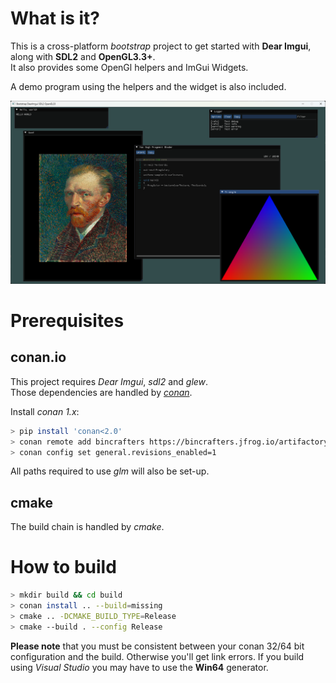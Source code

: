 
# What is it?

This is a cross-platform *bootstrap* project to get started with **Dear Imgui**, along with **SDL2** and **OpenGL3.3+**.  
It also provides some OpenGl helpers and ImGui Widgets.

A demo program using the helpers and the widget is also included.

![Screenshot of the demo running on Windows](demo.png?raw=true "Demo running on Windows")

# Prerequisites

## conan.io

This project requires *Dear Imgui*, *sdl2* and *glew*.  
Those dependencies are handled by [*conan*](https://conan.io/).

Install *conan 1.x*:

```bash
> pip install 'conan<2.0'  
> conan remote add bincrafters https://bincrafters.jfrog.io/artifactory/api/conan/public-conan
> conan config set general.revisions_enabled=1
```
  
All paths required to use *glm* will also be set-up.

## cmake

The build chain is handled by *cmake*.

# How to build

```bash
> mkdir build && cd build
> conan install .. --build=missing
> cmake .. -DCMAKE_BUILD_TYPE=Release
> cmake --build . --config Release
```
  
**Please note** that you must be consistent between your conan 32/64 bit configuration and the build. Otherwise you'll get link errors. If you build using *Visual Studio* you may have to use the **Win64** generator.
